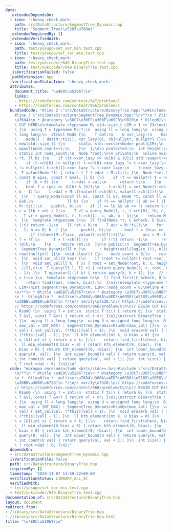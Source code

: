 ```yaml
---
data:
  _extendedDependsOn:
  - icon: ':heavy_check_mark:'
    path: src/DataStructure/SegmentTree_Dynamic.hpp
    title: "Segment-Tree(\u52D5\u7684)"
  _extendedRequiredBy: []
  _extendedVerifiedWith:
  - icon: ':heavy_check_mark:'
    path: test/yosupo/set_xor_min.test.cpp
    title: test/yosupo/set_xor_min.test.cpp
  - icon: ':heavy_check_mark:'
    path: test/yukicoder/649.BinaryTrie.test.cpp
    title: test/yukicoder/649.BinaryTrie.test.cpp
  _isVerificationFailed: false
  _pathExtension: hpp
  _verificationStatusIcon: ':heavy_check_mark:'
  attributes:
    document_title: "\u4E8C\u5206Trie"
    links:
    - https://codeforces.com/contest/947/problem/C
    - https://codeforces.com/contest/966/problem/C
  bundledCode: "#line 2 \"src/DataStructure/BinaryTrie.hpp\"\n#include <bits/stdc++.h>\n\
    #line 3 \"src/DataStructure/SegmentTree_Dynamic.hpp\"\n/**\n * @title Segment-Tree(\u52D5\
    \u7684)\n * @category \u30C7\u30FC\u30BF\u69CB\u9020\n * O(logN)\n */\n\n// BEGIN\
    \ CUT HERE\n\ntemplate <typename M, std::size_t LIM = 1 << 23>\nstruct SegmentTree_Dynamic\
    \ {\n  using T = typename M::T;\n  using ll = long long;\n  using U = unsigned\
    \ long long;\n  struct Node {\n    T dat;\n    U xor_lazy;\n    Node *ch[2];\n\
    \    Node() : dat(M::ti()), xor_lazy(0), ch{nullptr, nullptr} {}\n    void *operator\
    \ new(std::size_t) {\n      static std::vector<Node> pool(LIM);\n      return\
    \ &pool[node_count++];\n    }\n  };\n\n protected:\n  int height;\n  ll n;\n \
    \ static int node_count;\n  Node *root;\n\n private:\n  inline void push(Node\
    \ *t, ll b) {\n    if ((t->xor_lazy >> (U)b) & (U)1) std::swap(t->ch[0], t->ch[1]);\n\
    \    if (t->ch[0] != nullptr) t->ch[0]->xor_lazy ^= t->xor_lazy;\n    if (t->ch[1]\
    \ != nullptr) t->ch[1]->xor_lazy ^= t->xor_lazy;\n    t->xor_lazy = 0;\n  }\n\
    \  T value(Node *t) { return t ? t->dat : M::ti(); }\n  Node *set_Node(Node *t,\
    \ const U &pos, const T &val, ll b) {\n    if (t == nullptr) t = new Node();\n\
    \    if (b < 0) {\n      t->dat = val;\n      return t;\n    }\n    push(t, b);\n\
    \    bool f = (pos >> (U)b) & (U)1;\n    t->ch[f] = set_Node(t->ch[f], pos, val,\
    \ b - 1);\n    t->dat = M::f(value(t->ch[0]), value(t->ch[1]));\n    return t;\n\
    \  }\n  T query_Node(const ll &l, const ll &r, Node *t, const ll &lb, const ll\
    \ &ub,\n               ll b) {\n    if (t == nullptr || ub <= l || r <= lb) return\
    \ M::ti();\n    push(t, b);\n    if (l <= lb && ub <= r) return t->dat;\n    ll\
    \ c = (lb + ub) / 2;\n    T vl = query_Node(l, r, t->ch[0], lb, c, b - 1);\n \
    \   T vr = query_Node(l, r, t->ch[1], c, ub, b - 1);\n    return M::f(vl, vr);\n\
    \  }\n  template <typename C>\n  ll find(Node *t, C &check, U bias) {\n    if\
    \ (!t) return -1;\n    ll ret = 0;\n    T acc = M::ti();\n    for (ll b = height\
    \ - 1; b >= 0; b--) {\n      push(t, b);\n      bool f = (bias >> (U)b) & (U)1;\n\
    \      if (!check(M::f(acc, value(t->ch[f]))))\n        acc = M::f(acc, value(t->ch[f])),\
    \ f = !f;\n      t = t->ch[f];\n      if (!t) return -1;\n      ret |= (U)f <<\
    \ (U)b;\n    }\n    return ret;\n  }\n\n public:\n  SegmentTree_Dynamic() {}\n\
    \  SegmentTree_Dynamic(ll n_)\n      : height(ceil(log2(n_))), n(1LL << height),\
    \ root(nullptr) {}\n  void clear() {\n    node_count = 0;\n    root = nullptr;\n\
    \  }\n  void xor_all(U key) {\n    if (root != nullptr) root->xor_lazy ^= key;\n\
    \  }\n  void set_val(ll k, T x) { root = set_Node(root, k, x, height - 1); }\n\
    \  //[l,r)\n  T query(ll l, ll r) { return query_Node(l, r, root, 0, n, height\
    \ - 1); }\n  T operator[](ll k) { return query(k, k + 1); }\n  // min { i : check(query(0,i+1))\
    \ = true }\n  template <typename C>\n  ll find_first(C &check, U bias = 0) {\n\
    \    return find(root, check, bias);\n  }\n};\ntemplate <typename M, std::size_t\
    \ LIM>\nint SegmentTree_Dynamic<M, LIM>::node_count = 0;\n#line 4 \"src/DataStructure/BinaryTrie.hpp\"\
    \n/**\n * @title \u4E8C\u5206Trie\n * @category \u30C7\u30FC\u30BF\u69CB\u9020\
    \n *  O(logN)\n *  multiset\u7684\u306A\u4ED5\u69D8(\u5185\u90E8\u306F\u52D5\u7684\
    \u30BB\u30B0\u6728)\n */\n// verify\u7528:\n// https://codeforces.com/contest/947/problem/C\n\
    // https://codeforces.com/contest/966/problem/C\n\n// BEGIN CUT HERE\n\nstruct\
    \ RsumQ {\n  using T = int;\n  static T ti() { return 0; }\n  static T f(const\
    \ T &vl, const T &vr) { return vl + vr; }\n};\nstruct BinaryTrie : public SegmentTree_Dynamic<RsumQ>\
    \ {\n  using ll = long long;\n  using U = unsigned long long;\n  BinaryTrie(ll\
    \ max_val = INT_MAX) : SegmentTree_Dynamic<RsumQ>(max_val) {}\n  void insert(U\
    \ val) { set_val(val, (*this)[val] + 1); }\n  void erase(U val) { set_val(val,\
    \ (*this)[val] - 1); }\n  ll kth_element(int k, U bias = 0) {\n    auto check\
    \ = [&](int x) { return x > k; };\n    return find_first(check, bias);\n  }\n\
    \  ll min_element(U bias = 0) { return kth_element(0, bias); }\n  ll max_element(U\
    \ bias = 0) { return kth_element(0, ~bias); }\n  int lower_bound(U val) { return\
    \ query(0, val); }\n  int upper_bound(U val) { return query(0, val + 1); }\n \
    \ int count(U val) { return query(val, val + 1); }\n  int size() { return root\
    \ ? root->dat : 0; }\n};\n"
  code: "#pragma once\n#include <bits/stdc++.h>\n#include \"src/DataStructure/SegmentTree_Dynamic.hpp\"\
    \n/**\n * @title \u4E8C\u5206Trie\n * @category \u30C7\u30FC\u30BF\u69CB\u9020\
    \n *  O(logN)\n *  multiset\u7684\u306A\u4ED5\u69D8(\u5185\u90E8\u306F\u52D5\u7684\
    \u30BB\u30B0\u6728)\n */\n// verify\u7528:\n// https://codeforces.com/contest/947/problem/C\n\
    // https://codeforces.com/contest/966/problem/C\n\n// BEGIN CUT HERE\n\nstruct\
    \ RsumQ {\n  using T = int;\n  static T ti() { return 0; }\n  static T f(const\
    \ T &vl, const T &vr) { return vl + vr; }\n};\nstruct BinaryTrie : public SegmentTree_Dynamic<RsumQ>\
    \ {\n  using ll = long long;\n  using U = unsigned long long;\n  BinaryTrie(ll\
    \ max_val = INT_MAX) : SegmentTree_Dynamic<RsumQ>(max_val) {}\n  void insert(U\
    \ val) { set_val(val, (*this)[val] + 1); }\n  void erase(U val) { set_val(val,\
    \ (*this)[val] - 1); }\n  ll kth_element(int k, U bias = 0) {\n    auto check\
    \ = [&](int x) { return x > k; };\n    return find_first(check, bias);\n  }\n\
    \  ll min_element(U bias = 0) { return kth_element(0, bias); }\n  ll max_element(U\
    \ bias = 0) { return kth_element(0, ~bias); }\n  int lower_bound(U val) { return\
    \ query(0, val); }\n  int upper_bound(U val) { return query(0, val + 1); }\n \
    \ int count(U val) { return query(val, val + 1); }\n  int size() { return root\
    \ ? root->dat : 0; }\n};"
  dependsOn:
  - src/DataStructure/SegmentTree_Dynamic.hpp
  isVerificationFile: false
  path: src/DataStructure/BinaryTrie.hpp
  requiredBy: []
  timestamp: '2020-11-07 14:59:22+09:00'
  verificationStatus: LIBRARY_ALL_AC
  verifiedWith:
  - test/yosupo/set_xor_min.test.cpp
  - test/yukicoder/649.BinaryTrie.test.cpp
documentation_of: src/DataStructure/BinaryTrie.hpp
layout: document
redirect_from:
- /library/src/DataStructure/BinaryTrie.hpp
- /library/src/DataStructure/BinaryTrie.hpp.html
title: "\u4E8C\u5206Trie"
---
```

